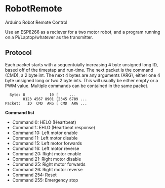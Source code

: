 # RobotRemote
Arduino Robot Remote Control

Use an ESP8266 as a reciever for a two motor robot, and a program running on a Pi/Laptop/whatever as the transmitter.

## Protocol

Each packet starts with a sequentuially increasing 4 byte unsigned long ID, based off of the timestap and run-time. The next packet is the command (CMD), a 2 byte int. The next 4 bytes are any arguments (ARG), either one 4 byte unsigned long or two 2 byte ints. This will usually be either empty or a PWM value. Multiple commands can be contained in the same packet.

```
  Byte: 0           10 [     ...
        0123 4567 8901 [2345 6789 ...
Packet:   ID  CMD  ARG [ CMD  ARG ...
```

**Command list**

* Command 0: HELO (Heartbeat) 
* Command 1: EHLO (Heartbeat response)
* Command 10: Left motor enable
* Command 11: Left motor disable
* Command 15: Left motor forwards
* Command 16: Left motor reverse
* Command 20: Right motor enable
* Command 21: Right motor disable
* Command 25: Right motor forwards
* Command 26: Right motor reverse
* Command 254: Reset
* Command 255: Emergency stop
